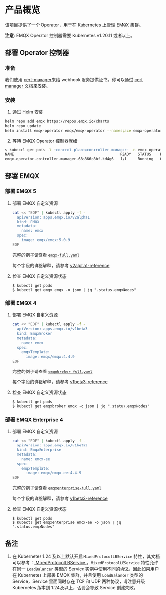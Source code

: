 # 产品概览

该项目提供了一个 Operator，用于在 Kubernetes 上管理 EMQX 集群。

**注意**: EMQX Operator 控制器需要 Kubernetes v1.20.11 或者以上。

## 部署 Operator 控制器

### 准备

我们使用 [cert-manager](https://github.com/cert-manager/cert-manager)来给 webhook 服务提供证书。你可以通过 [cert manager 文档](https://cert-manager.io/docs/installation/)来安装。

### 安装

1. 通过 Helm 安装

```bash
helm repo add emqx https://repos.emqx.io/charts
helm repo update
helm install emqx-operator emqx/emqx-operator --namespace emqx-operator-system --create-namespace
```

2. 等待 EMQX Operator 控制器就绪

```bash
$ kubectl get pods -l "control-plane=controller-manager" -n emqx-operator-system
NAME                                                READY   STATUS    RESTARTS   AGE
emqx-operator-controller-manager-68b866c8bf-kd4g6   1/1     Running   0          15s
```

## 部署 EMQX

### 部署 EMQX 5

1. 部署 EMQX 自定义资源

    ```bash
    cat << "EOF" | kubectl apply -f -
      apiVersion: apps.emqx.io/v2alpha1
      kind: EMQX
      metadata:
        name: emqx
      spec:
        image: emqx/emqx:5.0.9
    EOF
    ```

    完整的例子请查看 [`emqx-full.yaml`](https://github.com/emqx/emqx-operator/blob/main/config/samples/emqx/v2alpha1/emqx-full.yaml)

    每个字段的详细解释，请参考 [v2alpha1-reference](https://github.com/emqx/emqx-operator/blob/main/docs/en_US/reference/v2alpha1-reference.md)

2. 检查 EMQX 自定义资源状态

    ```
    $ kubectl get pods
    $ kubectl get emqx emqx -o json | jq ".status.emqxNodes"
    ```

### 部署 EMQX 4

1. 部署 EMQX 自定义资源

    ```bash
    cat << "EOF" | kubectl apply -f -
      apiVersion: apps.emqx.io/v1beta3
      kind: EmqxBroker
      metadata:
        name: emqx
      spec:
        emqxTemplate:
          image: emqx/emqx:4.4.9
    EOF
    ```

    完整的例子请查看 [`emqxbroker-full.yaml`](https://github.com/emqx/emqx-operator/blob/main/config/samples/emqx/v1beta3/emqxbroker-full.yaml)

    每个字段的详细解释，请参考 [v1beta3-reference](https://github.com/emqx/emqx-operator/blob/main/docs/en_US/reference/v1beta3-reference.md)

2. 检查 EMQX 自定义资源状态

    ```
    $ kubectl get pods
    $ kubectl get emqxbroker emqx -o json | jq ".status.emqxNodes"
    ```


### 部署 EMQX Enterprise 4

1. 部署 EMQX 自定义资源

    ```bash
    cat << "EOF" | kubectl apply -f -
      apiVersion: apps.emqx.io/v1beta3
      kind: EmqxEnterprise
      metadata:
        name: emqx-ee
      spec:
        emqxTemplate:
          image: emqx/emqx-ee:4.4.9
    EOF
    ```


    完整的例子请查看 [`emqxenterprise-full.yaml`](https://github.com/emqx/emqx-operator/blob/main/config/samples/emqx/v1beta3/emqxenterprise-full.yaml)

    每个字段的详细解释，请参考 [v1beta3-reference](https://github.com/emqx/emqx-operator/blob/main/docs/en_US/reference/v1beta3-reference.md)

2. 检查 EMQX 自定义资源状态

    ```
    $ kubectl get pods
    $ kubectl get emqxenterprise emqx-ee -o json | jq ".status.emqxNodes"
    ```

## 备注

1. 在 Kubernetes 1.24 及以上默认开启 `MixedProtocolLBService` 特性，其文档可以参考：[ MixedProtocolLBService ](https://kubernetes.io/zh-cn/docs/reference/command-line-tools-reference/feature-gates/#feature-gates-for-alpha-or-beta-features)。`MixedProtocolLBService` 特性允许在同一 `LoadBalancer` 类型的 Service 实例中使用不同的协议。因此如果用户在 Kubernetes 上部署 EMQX 集群，并且使用 `LoadBalancer` 类型的 Service，Service 里面同时存在 TCP 和 UDP 两种协议，请注意升级 Kubernetes 版本到 1.24及以上，否则会导致 Service 创建失败。
